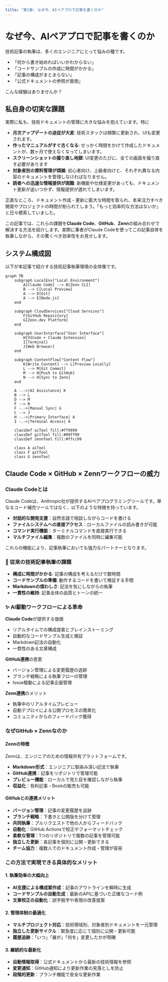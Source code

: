```yaml
---
title: "第1章: なぜ今、AIペアプロで記事を書くのか"
---
```


# なぜ今、AIペアプロで記事を書くのか

技術記事の執筆は、多くのエンジニアにとって悩みの種です。

- 「何から書き始めればいいかわからない」
- 「コードサンプルの作成に時間がかかる」
- 「記事の構成がまとまらない」
- 「公式ドキュメントの参照が面倒」

こんな経験はありませんか？

## 私自身の切実な課題

実際に私も、技術ドキュメントの管理に大きな悩みを抱えています。特に

- **月次アップデートの追従が大変**: 技術スタックは頻繁に更新され、UIも変更されます。
- **作ったマニュアルがすぐ古くなる**: せっかく時間をかけて作成したドキュメントが、数ヶ月で使えなくなってしまいます。
- **スクリーンショットの撮り直し地獄**: UI変更のたびに、全ての画面を撮り直す必要があります
- **対象者別の資料管理が煩雑**: 初心者向け、上級者向けと、それぞれ異なる内容のドキュメントを管理しなければなりません。
- **読者への迅速な情報提供が困難**: 新機能や仕様変更があっても、ドキュメント更新が追いつかず、情報提供が遅れてしまいます。

正直なところ、ドキュメント作成・更新に膨大な時間を取られ、本来注力すべき開発やプロジェクトの時間が削られてしまう。「もっと効率的な方法はないか」と日々模索していました。

この記事では、これらの課題を**Claude Code**、**GitHub**、**Zenn**の組み合わせで解決する方法を紹介します。実際に筆者がClaude Codeを使ってこの記事自体を執筆しながら、その驚くべき効率性をお見せします。

## システム構成図

以下が本記事で紹介する技術記事執筆環境の全体像です。

```mermaid
graph TB
    subgraph LocalEnv["Local Environment"]
        A[Claude Code] --> B[Zenn CLI]
        B --> C[Local Preview]
        A --> D[Git]
        A --> E[Node.js]
    end
    
    subgraph CloudServices["Cloud Services"]
        F[GitHub Repository]
        G[Zenn.dev Platform]
    end
    
    subgraph UserInterface["User Interface"]
        H[VSCode + Claude Extension]
        I[Terminal]
        J[Web Browser]
    end
    
    subgraph ContentFlow["Content Flow"]
        K[Write Content] --> L[Preview Locally]
        L --> M[Git Commit]
        M --> N[Push to GitHub]
        N --> O[Sync to Zenn]
    end
    
    A -.->|AI Assistance| K
    B --> L
    D --> M
    F --> N
    F -.->|Manual Sync| G
    C --> J
    H -.->|Primary Interface| A
    I -.->|Terminal Access| A
    
    classDef aiTool fill:#ff9999
    classDef gitTool fill:#99ff99
    classDef zennTool fill:#ffcc99
    
    class A aiTool
    class F gitTool
    class G zennTool
```

## Claude Code × GitHub × Zennワークフローの威力

### Claude Codeとは

Claude Codeは、Anthropic社が提供するAIペアプログラミングツールです。単なるコード補完ツールではなく、以下のような特徴を持っています。

- **対話的な開発支援**：自然言語で相談しながらコードを書ける
- **ファイルシステムへの直接アクセス**：ローカルファイルの読み書きが可能
- **コマンド実行機能**：ターミナルコマンドを直接実行できる
- **マルチファイル編集**：複数のファイルを同時に編集可能

これらの機能により、記事執筆においても強力なパートナーとなります。

### 🚀 従来の技術記事執筆の課題

- **構成に時間がかかる**: 記事の構成を考えるだけで数時間
- **コードサンプルの準備**: 動作するコードを書いて検証する手間
- **Markdownの煩わしさ**: 記法を気にしながらの執筆
- **一貫性の維持**: 記事全体の品質とトーンの統一

### ✨ AI駆動ワークフローによる革命

**Claude Code**が提供する価値
- リアルタイムでの構成提案とブレインストーミング
- 自動的なコードサンプル生成と検証
- Markdown記法の自動化
- 一貫性のある文章構成

**GitHub連携**の恩恵
- バージョン管理による変更履歴の追跡
- ブランチ戦略による執筆フローの管理
- Issue駆動による記事企画管理

**Zenn連携**のメリット
- 執筆中のリアルタイムプレビュー
- 自動デプロイによる公開プロセスの簡素化
- コミュニティからのフィードバック獲得

### なぜGitHub × Zennなのか

#### Zennの特徴

Zennは、エンジニアのための情報共有プラットフォームです。

- **Markdown形式**：エンジニアに馴染み深い記法で執筆
- **GitHub連携**：記事をリポジトリで管理可能
- **プレビュー機能**：ローカルで見た目を確認しながら執筆
- **収益化**：有料記事・Bookの販売も可能

#### GitHubとの連携メリット

- **バージョン管理**：記事の変更履歴を追跡
- **ブランチ戦略**：下書きと公開版を分けて管理
- **共同執筆**：プルリクエストで他の人からフィードバック
- **自動化**：GitHub Actionsで校正やフォーマットチェック
- **柔軟な管理**：1つのリポジトリで複数の記事を管理可能
- **独立した更新**：各記事を個別に公開・更新できる
- **チーム協力**：複数人でのドキュメント作成・管理が容易

### この方法で実現できる具体的なメリット

#### 1. 執筆効率の大幅向上
- **AI支援による構成案作成**：記事のアウトラインを瞬時に生成
- **コードサンプルの自動生成**：最新のAPIに基づいた正確なコード例
- **文章校正の自動化**：誤字脱字や表現の改善提案

#### 2. 管理体制の最適化
- **マルチプロジェクト対応**：技術領域別、対象者別ドキュメントを一元管理
- **独立した更新サイクル**：緊急度に応じて個別に公開・更新可能
- **履歴追跡**：「いつ」「誰が」「何を」変更したかが明確

#### 3. 継続的な最新化
- **自動情報取得**：公式ドキュメントから最新の技術情報を参照
- **変更通知**：GitHub通知により更新作業の見落としを防止
- **段階的更新**：ブランチ機能で安全な更新作業